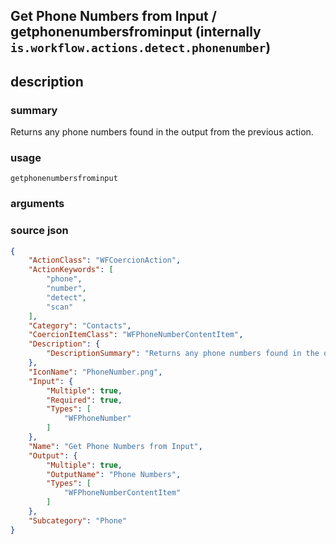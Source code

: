 
## Get Phone Numbers from Input / getphonenumbersfrominput (internally `is.workflow.actions.detect.phonenumber`)



## description
### summary
Returns any phone numbers found in the output from the previous action.


### usage
`getphonenumbersfrominput `

### arguments


### source json

```json
{
	"ActionClass": "WFCoercionAction",
	"ActionKeywords": [
		"phone",
		"number",
		"detect",
		"scan"
	],
	"Category": "Contacts",
	"CoercionItemClass": "WFPhoneNumberContentItem",
	"Description": {
		"DescriptionSummary": "Returns any phone numbers found in the output from the previous action."
	},
	"IconName": "PhoneNumber.png",
	"Input": {
		"Multiple": true,
		"Required": true,
		"Types": [
			"WFPhoneNumber"
		]
	},
	"Name": "Get Phone Numbers from Input",
	"Output": {
		"Multiple": true,
		"OutputName": "Phone Numbers",
		"Types": [
			"WFPhoneNumberContentItem"
		]
	},
	"Subcategory": "Phone"
}
```
